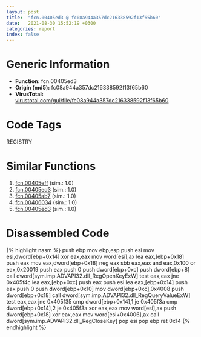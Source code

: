 ```yaml
---
layout: post
title:  "fcn.00405ed3 @ fc08a944a357dc216338592f13f65b60"
date:   2021-08-30 15:52:19 +0300
categories: report
index: false
---
```


# Generic Information
- **Function:** fcn.00405ed3
- **Origin (md5):** fc08a944a357dc216338592f13f65b60
- **VirusTotal:** [virustotal.com/gui/file/fc08a944a357dc216338592f13f65b60][virustotal_ref]

# Code Tags
<span class="tag" id="REGISTRY">REGISTRY</span>


# Similar Functions

1. [fcn.00405eff][similar_1_ref] (sim.: 1.0)
2. [fcn.00405ed3][similar_2_ref] (sim.: 1.0)
3. [fcn.00405ab7][similar_3_ref] (sim.: 1.0)
4. [fcn.00406034][similar_4_ref] (sim.: 1.0)
5. [fcn.00405ed3][similar_5_ref] (sim.: 1.0)


# Disassembled Code

{% highlight nasm %}
push ebp
mov ebp,esp
push esi
mov esi,dword[ebp+0x14]
xor eax,eax
mov word[esi],ax
lea eax,[ebp+0x18]
push eax
mov eax,dword[ebp+0x18]
neg eax
sbb eax,eax
and eax,0x100
or eax,0x20019
push eax
push 0
push dword[ebp+0xc]
push dword[ebp+8]
call dword[sym.imp.ADVAPI32.dll_RegOpenKeyExW]
test eax,eax
jne 0x405f4c
lea eax,[ebp+0xc]
push eax
push esi
lea eax,[ebp+0x14]
push eax
push 0
push dword[ebp+0x10]
mov dword[ebp+0xc],0x4008
push dword[ebp+0x18]
call dword[sym.imp.ADVAPI32.dll_RegQueryValueExW]
test eax,eax
jne 0x405f35
cmp dword[ebp+0x14],1
je 0x405f3a
cmp dword[ebp+0x14],2
je 0x405f3a
xor eax,eax
mov word[esi],ax
push dword[ebp+0x18]
xor eax,eax
mov word[esi+0x4006],ax
call dword[sym.imp.ADVAPI32.dll_RegCloseKey]
pop esi
pop ebp
ret 0x14
{% endhighlight %}


[similar_1_ref]: /report/fcn.00405eff@5bfd33ece1aeef8bda2c7fc886262ed9
[similar_2_ref]: /report/fcn.00405ed3@3e325eb0547b921cde32ac52d0a0f75c
[similar_3_ref]: /report/fcn.00405ab7@588e58b795d90bc66462e36cf410fee4
[similar_4_ref]: /report/fcn.00406034@d6ea03fac5cc8539ee4d47aca4467735
[similar_5_ref]: /report/fcn.00405ed3@e7f0482c425f7bc9cd320f60c1cfa28c
[virustotal_ref]: https://www.virustotal.com/gui/file/fc08a944a357dc216338592f13f65b60